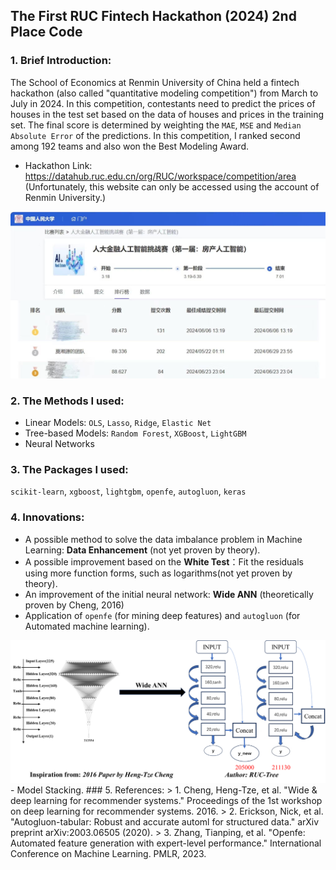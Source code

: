 ## The First RUC Fintech Hackathon (2024) 2nd Place Code
### 1. Brief Introduction:
The School of Economics at Renmin University of China held a fintech hackathon (also called "quantitative modeling competition") from March to July in 2024. In this competition, contestants need to predict the prices of houses in the test set based on the data of houses and prices in the training set. The final score is determined by weighting the `MAE`, `MSE` and `Median Absolute Error` of the predictions. In this competition, I ranked second among 192 teams and also won the Best Modeling Award.
- Hackathon Link: https://datahub.ruc.edu.cn/org/RUC/workspace/competition/area
(Unfortunately, this website can only be accessed using the account of Renmin University.)

<img src="images/Second.jpg" alt="second" width="800">

### 2. The Methods I used:
- Linear Models: `OLS`, `Lasso`, `Ridge`, `Elastic Net`
- Tree-based Models: `Random Forest`, `XGBoost`, `LightGBM`
- Neural Networks
### 3. The Packages I used:
`scikit-learn`, `xgboost`, `lightgbm`, `openfe`, `autogluon`, `keras`
### 4. Innovations:
- A possible method to solve the data imbalance problem in Machine Learning: **Data Enhancement** (not yet proven by theory).
- A possible improvement based on the **White Test**：Fit the residuals using more function forms, such as logarithms(not yet proven by theory).
- An improvement of the initial neural network: **Wide ANN** (theoretically proven by Cheng, 2016)
- Application of `openfe` (for mining deep features) and `autogluon` (for Automated machine learning).
<img src="images/Wide-ANN.png" alt="second" width="800">
- Model Stacking.
### 5. References:
> 1. Cheng, Heng-Tze, et al. "Wide & deep learning for recommender systems." Proceedings of the 1st workshop on deep learning for recommender systems. 2016.
> 2. Erickson, Nick, et al. "Autogluon-tabular: Robust and accurate automl for structured data." arXiv preprint arXiv:2003.06505 (2020).
> 3. Zhang, Tianping, et al. "Openfe: Automated feature generation with expert-level performance." International Conference on Machine Learning. PMLR, 2023.
